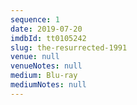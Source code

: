 ```yaml
---
sequence: 1
date: 2019-07-20
imdbId: tt0105242
slug: the-resurrected-1991
venue: null
venueNotes: null
medium: Blu-ray
mediumNotes: null
---
```


